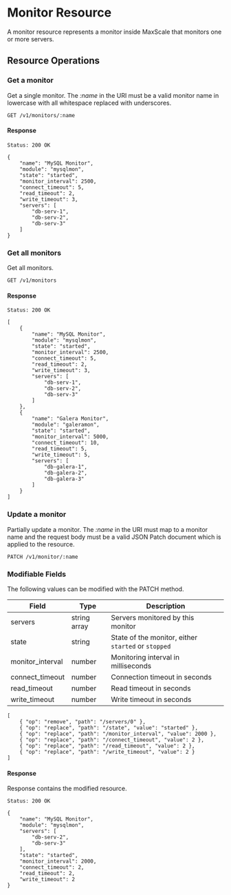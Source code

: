 # Monitor Resource

A monitor resource represents a monitor inside MaxScale that monitors one or
more servers.

## Resource Operations

### Get a monitor

Get a single monitor. The _:name_ in the URI must be a valid monitor name in
lowercase with all whitespace replaced with underscores.

```
GET /v1/monitors/:name
```

#### Response

```
Status: 200 OK

{
    "name": "MySQL Monitor",
    "module": "mysqlmon",
    "state": "started",
    "monitor_interval": 2500,
    "connect_timeout": 5,
    "read_timeout": 2,
    "write_timeout": 3,
    "servers": [
        "db-serv-1",
        "db-serv-2",
        "db-serv-3"
    ]
}
```

### Get all monitors

Get all monitors.

```
GET /v1/monitors
```

#### Response

```
Status: 200 OK

[
    {
        "name": "MySQL Monitor",
        "module": "mysqlmon",
        "state": "started",
        "monitor_interval": 2500,
        "connect_timeout": 5,
        "read_timeout": 2,
        "write_timeout": 3,
        "servers": [
            "db-serv-1",
            "db-serv-2",
            "db-serv-3"
        ]
    },
    {
        "name": "Galera Monitor",
        "module": "galeramon",
        "state": "started",
        "monitor_interval": 5000,
        "connect_timeout": 10,
        "read_timeout": 5,
        "write_timeout": 5,
        "servers": [
            "db-galera-1",
            "db-galera-2",
            "db-galera-3"
        ]
    }
]
```

### Update a monitor

Partially update a monitor. The _:name_ in the URI must map to a monitor name
and the request body must be a valid JSON Patch document which is applied to the
resource.

```
PATCH /v1/monitor/:name
```

### Modifiable Fields

The following values can be modified with the PATCH method.

|Field            |Type        |Description                                        |
|-----------------|------------|---------------------------------------------------|
|servers          |string array|Servers monitored by this monitor                  |
|state            |string      |State of the monitor, either `started` or `stopped`|
|monitor_interval |number      |Monitoring interval in milliseconds                |
|connect_timeout  |number      |Connection timeout in seconds                      |
|read_timeout     |number      |Read timeout in seconds                            |
|write_timeout    |number      |Write timeout in seconds                           |

```
[
    { "op": "remove", "path": "/servers/0" },
    { "op": "replace", "path": "/state", "value": "started" },
    { "op": "replace", "path": "/monitor_interval", "value": 2000 },
    { "op": "replace", "path": "/connect_timeout", "value": 2 },
    { "op": "replace", "path": "/read_timeout", "value": 2 },
    { "op": "replace", "path": "/write_timeout", "value": 2 }
]
```

#### Response

Response contains the modified resource.

```
Status: 200 OK

{
    "name": "MySQL Monitor",
    "module": "mysqlmon",
    "servers": [
        "db-serv-2",
        "db-serv-3"
    ],
    "state": "started",
    "monitor_interval": 2000,
    "connect_timeout": 2,
    "read_timeout": 2,
    "write_timeout": 2
}
```
